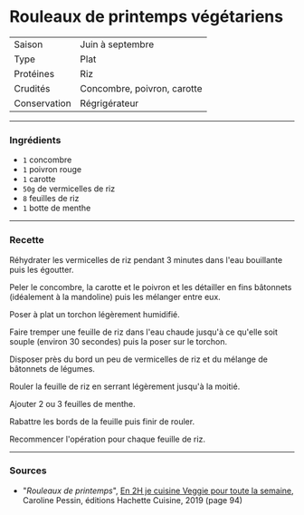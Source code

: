 # Rouleaux de printemps végétariens

| | |
|:---|:---|
| Saison | Juin à septembre |
| Type | Plat |
| Protéines | Riz |
| Crudités | Concombre, poivron, carotte |
| Conservation | Régrigérateur |

---

### Ingrédients

* `1` concombre
* `1` poivron rouge
* `1` carotte
* `50g` de vermicelles de riz
* `8` feuilles de riz
* `1` botte de menthe

---

### Recette

Réhydrater les vermicelles de riz pendant 3 minutes dans l'eau bouillante puis les égoutter.

Peler le concombre, la carotte et le poivron et les détailler en fins bâtonnets (idéalement à la mandoline) puis les mélanger entre eux.

Poser à plat un torchon légèrement humidifié.

Faire tremper une feuille de riz dans l'eau chaude jusqu'à ce qu'elle soit souple (environ 30 secondes) puis la poser sur le torchon.

Disposer près du bord un peu de vermicelles de riz et du mélange de bâtonnets de légumes.

Rouler la feuille de riz en serrant légèrement jusqu'à la moitié.

Ajouter 2 ou 3 feuilles de menthe.

Rabattre les bords de la feuille puis finir de rouler.

Recommencer l'opération pour chaque feuille de riz.

---

### Sources

* "*Rouleaux de printemps*", [En 2H je cuisine Veggie pour toute la semaine](https://www.hachette-pratique.com/en-2h-je-cuisine-veggie-pour-toute-la-semaine-9782017059745), Caroline Pessin, éditions Hachette Cuisine, 2019 (page 94)
